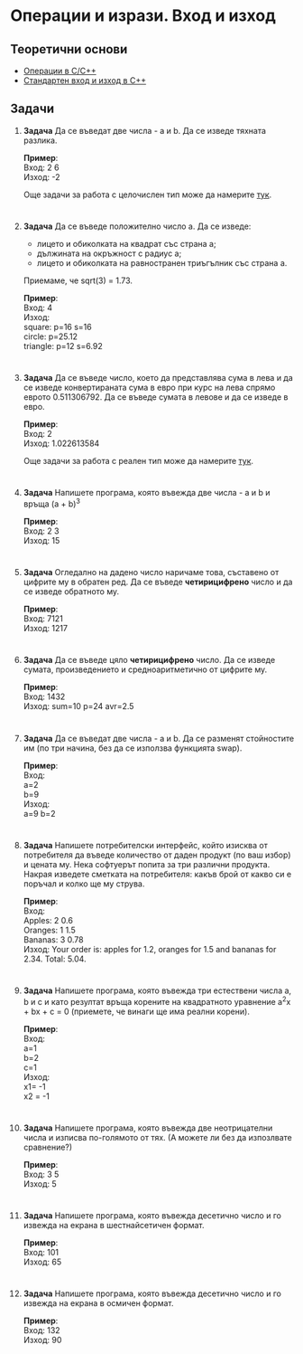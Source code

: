 # Операции и изрази. Вход и изход


## Теоретични основи

 - [Операции в C/C++](https://www.geeksforgeeks.org/operators-c-c/)
 - [Стандартен вход и изход в C++](https://www.tutorialspoint.com/cplusplus/cpp_basic_input_output.htm)

## Задачи

1. **Задача** Да се въведат две числа - а и b. Да се изведе тяхната разлика.

	**Пример**:<br>
	Вход: 2 6<br>
	Изход: -2

	Още задачи за работа с целочислен тип може да намерите [тук](https://programist.alle.bg/zada4i/zada4i-tema2/).

#
	
2. **Задача**  Да се въведе положително число а. Да се изведе:
   - лицето и обиколката на квадрат със страна а;
   - дължината на окръжност с радиус а;
   - лицето и обиколката на равностранен триъгълник със страна а.
  
    Приемаме, че sqrt(3) = 1.73.
    
    **Пример**:<br>
    Вход: 4<br>
    Изход:<br>
    square: p=16 s=16<br>
    circle: p=25.12<br>
    triangle: p=12 s=6.92

#

3. **Задача** Да се въведе число, което да представлява сума в лева и да се изведе конвертираната сума в евро при курс на лева спрямо еврото 0.511306792. Да се въведе сумата в левове и да се изведе в евро.

	**Пример**:<br>
	Вход: 2<br>
	Изход: 1.022613584

	Още задачи за работа с реален тип може да намерите [тук](https://programist.alle.bg/zada4i/double/).

#

4. **Задача** Напишете програма, която въвежда две числа - a и b и връща (a + b)<sup>3</sup>

	**Пример**:<br>
	Вход: 2 3<br>
	Изход: 15

#

5. **Задача** Огледално на дадено число наричаме това, съставено от цифрите му в обратен ред. Да се въведе **четирицифрено** число и да се изведе обратното му.

    **Пример**:<br>
    Вход: 7121<br>
    Изход: 1217

#

6. **Задача** Да се въведе цяло **четирицифрено** число. Да се изведе сумата, произведението и средноаритметично от цифрите му.

	**Пример**:<br>
	Вход: 1432<br>
	Изход: sum=10 p=24 avr=2.5

#

7.  **Задача** Да се въведат две числа - а и b. Да се разменят стойностите им (по три начина, без да се използва функцията swap).

	**Пример**:<br>
	Вход:<br>
	a=2<br>
	b=9<br>
	Изход:<br>
	a=9 b=2

#

8. **Задача** Напишете потребителски интерфейс, който изисква от потребителя да въведе количество от даден продукт (по ваш избор) и цената му. Нека софтуерът попита за три различни продукта. Накрая изведете сметката на потребителя: какъв брой от какво си е поръчал и колко ще му струва.

	**Пример**:<br>
	Вход:<br>
	Apples: 2 0.6<br>
	Oranges: 1 1.5<br>
	Bananas: 3 0.78<br>
	Изход: Your order is: apples for 1.2, oranges for 1.5 and bananas for 2.34. Total: 5.04.

#

9. **Задача** Напишете програма, която въвежда три естествени числа a, b и c и като резултат връща корените на квадратното уравнение a<sup>2</sup>x + bx + c = 0 (приемете, че винаги ще има реални корени).
 
	**Пример**:<br>
	Вход:<br>
	a=1<br>
	b=2<br>
	c=1<br>
	Изход:<br>
	x1= -1<br>
	x2 = -1

#

10. **Задача** Напишете програма, която въвежда две неотрицателни числа и изписва по-голямото от тях. (А можете ли без да изпозлвате сравнение?)
	
	**Пример**:<br>
	Вход: 3 5<br>
	Изход: 5

#

11. **Задача** Напишете програма, която въвежда десетично число и го извежда на екрана в шестнайсетичен формат.

	  **Пример**:<br>
	Вход: 101<br>
	Изход: 65

#

12. **Задача** Напишете програма, която въвежда десетично число и го извежда на екрана в осмичен формат.

	  **Пример**:<br>
	Вход: 132<br>
	Изход: 90
